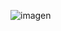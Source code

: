 ![imagen](https://github.com/urielcabrerax/PRACTICA_INICIO_SESION_2024_IT/assets/168374033/e3933a7f-3468-4763-9c86-a83f6c4f189c)
